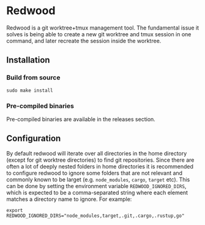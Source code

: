 # Redwood

Redwood is a git worktree+tmux management tool. The fundamental issue it solves
is being able to create a new git worktree and tmux session in one command, and
later recreate the session inside the worktree.

## Installation

### Build from source

```shell
sudo make install
```

### Pre-compiled binaries

Pre-compiled binaries are available in the releases section.

## Configuration

By default redwood will iterate over all directories in the home directory
(except for git worktree directories) to find git repositories. Since there are
often a lot of deeply nested folders in home directories it is recommended to
configure redwood to ignore some folders that are not relevant and commonly
known to be larget (e.g. `node_modules`, `cargo`, `target` etc). This can be
done by setting the environment variable `REDWOOD_IGNORED_DIRS`, which is
expected to be a comma-separated string where each element matches a directory
name to ignore. For example:

```shell
export REDWOOD_IGNORED_DIRS="node_modules,target,.git,.cargo,.rustup,go"
```
